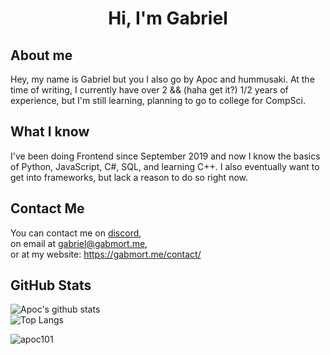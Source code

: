 <h1 align="center">Hi, I'm Gabriel</h1>

## About me
Hey, my name is Gabriel but you I also go by Apoc and hummusaki. At the time of writing, I currently have over 2 && (haha get it?) 1/2 years of experience, but I'm still learning, planning to go to college for CompSci. 

## What I know
I've been doing Frontend since September 2019 and now I know the basics of Python, JavaScript, C#, SQL, and learning C++.
I also eventually want to get into frameworks, but lack a reason to do so right now.

## Contact Me
You can contact me on [discord](https://discord.gabmort.me/),<br>
on email at gabriel@gabmort.me,<br>
or at my website: https://gabmort.me/contact/

## GitHub Stats 

![Apoc's github stats](https://github-readme-stats.vercel.app/api?username=Apoc101&show_icons=true&theme=dark)<br>
![Top Langs](https://github-readme-stats.vercel.app/api/top-langs/?username=Apoc101&theme=dark)

<p align="left"> <img src="https://komarev.com/ghpvc/?username=apoc101&label=Profile%20views&color=0e75b6&style=flat" alt="apoc101" /> </p> <br>
